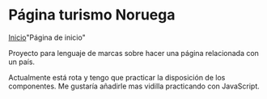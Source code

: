# Página turismo Noruega
[Inicio](T0kiii.github.io)"Página de inicio"

Proyecto para lenguaje de marcas sobre hacer una página relacionada con un país.



Actualmente está rota y tengo que practicar la disposición de los componentes. Me gustaría añadirle mas vidilla practicando con JavaScript.